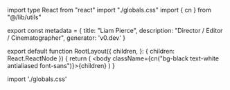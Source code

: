 import type React from "react"
import "./globals.css"
import { cn } from "@/lib/utils"

export const metadata = {
  title: "Liam Pierce",
  description: "Director / Editor / Cinematographer",
    generator: 'v0.dev'
}

export default function RootLayout({
  children,
}: {
  children: React.ReactNode
}) {
  return (
    <html lang="en">
      <body className={cn("bg-black text-white antialiased font-sans")}>{children}</body>
    </html>
  )
}



import './globals.css'

